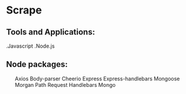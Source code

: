 # Scrape

<h2>Tools and Applications:</h2>
.Javascript 
.Node.js 

<h2>Node packages:</h2> 
<ul>
Axios 
Body-parser 
Cheerio 
Express 
Express-handlebars 
Mongoose 
Morgan 
Path 
Request 
Handlebars 
Mongo
</ul>
